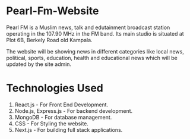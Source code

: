 # Pearl-Fm-Website

Pearl FM is a Muslim news, talk and edutainment broadcast station operating in the 107.90 MHz in the FM band. 
Its main studio is situated at Plot 6B, Berkely Road old Kampala.

The website will be showing news in different categories like local news, political, sports, education, health and educational news which will be updated by the site admin.

# Technologies Used
1. React.js - For Front End Development.
2. Node.js, Express.js - For backend development.
3. MongoDB - For database management.
4. CSS - For Styling the website.
5. Next.js - For building full stack applications.
